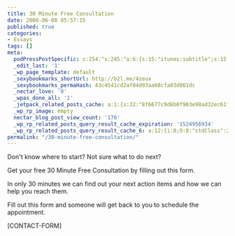 ```yaml
---
title: 30 Minute Free Consultation
date: 2008-06-08 05:57:15
published: true
categories:
- Essays
tags: []
meta:
  podPressPostSpecific: s:254:"s:245:"a:6:{s:15:"itunes:subtitle";s:15:"##PostExcerpt##";s:14:"itunes:summary";s:15:"##PostExcerpt##";s:15:"itunes:keywords";s:17:"##WordPressCats##";s:13:"itunes:author";s:10:"##Global##";s:15:"itunes:explicit";s:2:"No";s:12:"itunes:block";s:2:"No";}";";
  _edit_last: '1'
  _wp_page_template: default
  _sexybookmarks_shortUrl: http://b2l.me/4zeux
  _sexybookmarks_permaHash: 43c4541cd2af04d93aa68cfa03d861dc
  _nectar_love: '0'
  _wpas_done_all: '1'
  _jetpack_related_posts_cache: a:1:{s:32:"8f6677c9d6b0f903e98ad32ec61f8deb";a:2:{s:7:"expires";i:1465486193;s:7:"payload";a:3:{i:0;a:1:{s:2:"id";i:1778;}i:1;a:1:{s:2:"id";i:722;}i:2;a:1:{s:2:"id";i:1423;}}}}
  _wp_rp_image: empty
  nectar_blog_post_view_count: '176'
  _wp_rp_related_posts_query_result_cache_expiration: '1524956934'
  _wp_rp_related_posts_query_result_cache_6: a:12:{i:0;O:8:"stdClass":2:{s:7:"post_id";s:3:"722";s:5:"score";s:18:"25.604041189788155";}i:1;O:8:"stdClass":2:{s:7:"post_id";s:3:"328";s:5:"score";s:18:"20.899613995214885";}i:2;O:8:"stdClass":2:{s:7:"post_id";s:3:"313";s:5:"score";s:18:"18.937955489197016";}i:3;O:8:"stdClass":2:{s:7:"post_id";s:4:"1778";s:5:"score";s:17:"14.56024283381254";}i:4;O:8:"stdClass":2:{s:7:"post_id";s:4:"1289";s:5:"score";s:17:"14.15127657664965";}i:5;O:8:"stdClass":2:{s:7:"post_id";s:3:"695";s:5:"score";s:15:"12.764982215513";}i:6;O:8:"stdClass":2:{s:7:"post_id";s:4:"3436";s:5:"score";s:18:"11.782059702383707";}i:7;O:8:"stdClass":2:{s:7:"post_id";s:4:"2753";s:5:"score";s:18:"10.971129486161791";}i:8;O:8:"stdClass":2:{s:7:"post_id";s:4:"2296";s:5:"score";s:18:"10.971129486161791";}i:9;O:8:"stdClass":2:{s:7:"post_id";s:3:"384";s:5:"score";s:18:"10.971129486161791";}i:10;O:8:"stdClass":2:{s:7:"post_id";s:4:"3116";s:5:"score";s:18:"10.395765341263816";}i:11;O:8:"stdClass":2:{s:7:"post_id";s:4:"1783";s:5:"score";s:18:"10.395765341263816";}}
permalink: "/30-minute-free-consultation/"
---
```

<p><img class="alignright" style="float: right;" src="{{ site.baseurl }}/posts/2008/06/Free-Consultation.jpg" alt="" />Don't know where to start?  Not sure what to do next?</p>
<p>Get your free 30 Minute Free Consultation by filling out this form.</p>
<p>In only 30 minutes we can find out your next action items and how we can help you reach them.</p>
<p>Fill out this form and someone will get back to you to schedule the appointment.</p>
<p>[CONTACT-FORM]</p>
